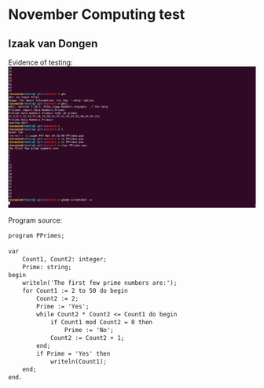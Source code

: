 # November Computing test
## Izaak van Dongen

Evidence of testing:
![screenshot](https://github.com/elterminad0r/backtobasics/blob/be2f9ed608914456e9f635f131ae4276d89e4852/pascal/test/q2/testing_primes.png)

Program source:

    program PPrimes;

    var
        Count1, Count2: integer;
        Prime: string;
    begin
        writeln('The first few prime numbers are:');
        for Count1 := 2 to 50 do begin
            Count2 := 2;
            Prime := 'Yes';
            while Count2 * Count2 <= Count1 do begin
                if Count1 mod Count2 = 0 then
                    Prime := 'No';
                Count2 := Count2 + 1;
            end;
            if Prime = 'Yes' then
                writeln(Count1);
        end;
    end.
